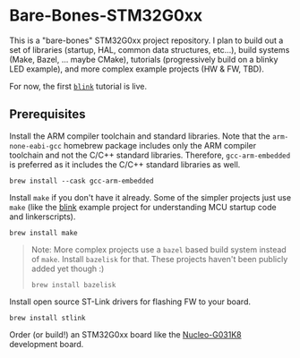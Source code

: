 # Bare-Bones-STM32G0xx

This is a "bare-bones" STM32G0xx project repository. I plan to build out a set of libraries (startup, HAL, common data structures, etc...), build systems (Make, Bazel, ... maybe CMake), tutorials (progressively build on a blinky LED example), and more complex example projects (HW & FW, TBD).

For now, the first [`blink`](tutorials/blink/README.md) tutorial is live.

## Prerequisites

Install the ARM compiler toolchain and standard libraries. Note that the `arm-none-eabi-gcc` homebrew package includes only the ARM compiler toolchain and not the C/C++ standard libraries. Therefore, `gcc-arm-embedded` is preferred as it includes the C/C++ standard libraries as well.

```
brew install --cask gcc-arm-embedded
```

Install `make` if you don't have it already. Some of the simpler projects just use `make` (like the [blink](tutorials/blink/README.md) example project for understanding MCU startup code and linkerscripts).

```
brew install make
```

> Note: More complex projects use a `bazel` based build system instead of `make`. Install `bazelisk` for that. These projects haven't been publicly added yet though :)
> ```
> brew install bazelisk
> ```

Install open source ST-Link drivers for flashing FW to your board.

```
brew install stlink
```

Order (or build!) an STM32G0xx board like the [Nucleo-G031K8](https://www.digikey.com/en/products/detail/stmicroelectronics/NUCLEO-G031K8/10321671) development board.
